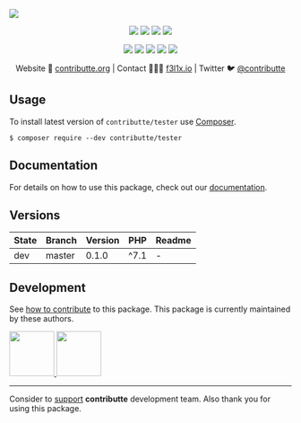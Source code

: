 ![](https://heatbadger.now.sh/github/readme/contributte/tester/)

<p align=center>
  <a href="https://github.com/contributte/tester/actions"><img src="https://badgen.net/github/checks/contributte/tester/master?cache=300"></a>
  <a href="https://coveralls.io/r/contributte/tester"><img src="https://badgen.net/coveralls/c/github/contributte/tester?cache=300"></a>
  <a href="https://packagist.org/packages/contributte/tester"><img src="https://badgen.net/packagist/dm/contributte/tester"></a>
  <a href="https://packagist.org/packages/contributte/tester"><img src="https://badgen.net/packagist/v/contributte/tester"></a>
</p>
<p align=center>
  <a href="https://packagist.org/packages/contributte/tester"><img src="https://badgen.net/packagist/php/contributte/tester"></a>
  <a href="https://github.com/contributte/tester"><img src="https://badgen.net/github/license/contributte/tester"></a>
  <a href="https://bit.ly/ctteg"><img src="https://badgen.net/badge/support/gitter/cyan"></a>
  <a href="https://bit.ly/cttfo"><img src="https://badgen.net/badge/support/forum/yellow"></a>
  <a href="https://contributte.org/partners.html"><img src="https://badgen.net/badge/sponsor/donations/F96854"></a>
</p>

<p align=center>
Website 🚀 <a href="https://contributte.org">contributte.org</a> | Contact 👨🏻‍💻 <a href="https://f3l1x.io">f3l1x.io</a> | Twitter 🐦 <a href="https://twitter.com/contributte">@contributte</a>
</p>

## Usage

To install latest version of `contributte/tester` use [Composer](https://getcomposer.org).

```
$ composer require --dev contributte/tester
```

## Documentation

For details on how to use this package, check out our [documentation](.docs).

## Versions

| State  | Branch | Version    | PHP  |Readme |
|--------|--------|------------|------|-------|
| dev    | master | 0.1.0      | ^7.1 |-      |

## Development

See [how to contribute](https://contributte.org) to this package. This package is currently maintained by these authors.

<a href="https://github.com/f3l1x">
    <img width="80" height="80" src="https://avatars2.githubusercontent.com/u/538058?v=3&s=80">
</a>

<a href="https://github.com/vody105">
    <img width="80" height="80" src="https://avatars2.githubusercontent.com/u/22433893?v=3&s=80">
</a>

-----

Consider to [support](https://contributte.org/partners) **contributte** development team.
Also thank you for using this package.
